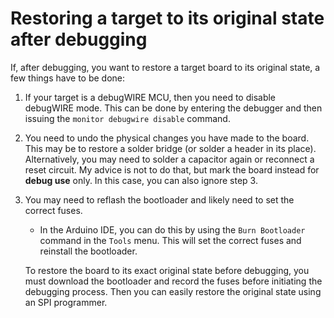 # Restoring a target to its original state after debugging

If, after debugging, you want to restore a target board to its original state, a few things have to be done:

1. If your target is a debugWIRE MCU, then you need to disable debugWIRE mode. This can be done by entering the debugger and then issuing the `monitor debugwire disable` command.

2. You need to undo the physical changes you have made to the board. This may be to restore a solder bridge (or solder a header in its place). Alternatively, you may need to solder a capacitor again or reconnect a reset circuit. My advice is not to do that, but mark the board instead for **debug use** only.  In this case, you can also ignore step 3.

3. You may need to reflash the bootloader and likely need to set the correct fuses.

   - In the Arduino IDE, you can do this by using the `Burn Bootloader` command in the `Tools` menu. This will set the correct fuses and reinstall the bootloader.

   To restore the board to its exact original state before debugging, you must download the bootloader and record the fuses before initiating the debugging process. Then you can easily restore the original state using an SPI programmer.


